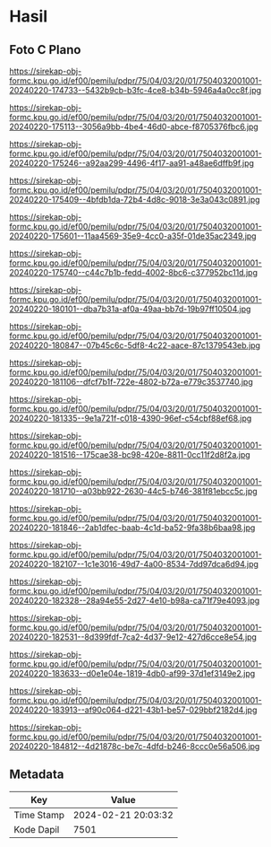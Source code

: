# Hasil

## Foto C Plano

https://sirekap-obj-formc.kpu.go.id/ef00/pemilu/pdpr/75/04/03/20/01/7504032001001-20240220-174733--5432b9cb-b3fc-4ce8-b34b-5946a4a0cc8f.jpg

https://sirekap-obj-formc.kpu.go.id/ef00/pemilu/pdpr/75/04/03/20/01/7504032001001-20240220-175113--3056a9bb-4be4-46d0-abce-f8705376fbc6.jpg

https://sirekap-obj-formc.kpu.go.id/ef00/pemilu/pdpr/75/04/03/20/01/7504032001001-20240220-175246--a92aa299-4496-4f17-aa91-a48ae6dffb9f.jpg

https://sirekap-obj-formc.kpu.go.id/ef00/pemilu/pdpr/75/04/03/20/01/7504032001001-20240220-175409--4bfdb1da-72b4-4d8c-9018-3e3a043c0891.jpg

https://sirekap-obj-formc.kpu.go.id/ef00/pemilu/pdpr/75/04/03/20/01/7504032001001-20240220-175601--11aa4569-35e9-4cc0-a35f-01de35ac2349.jpg

https://sirekap-obj-formc.kpu.go.id/ef00/pemilu/pdpr/75/04/03/20/01/7504032001001-20240220-175740--c44c7b1b-fedd-4002-8bc6-c377952bc11d.jpg

https://sirekap-obj-formc.kpu.go.id/ef00/pemilu/pdpr/75/04/03/20/01/7504032001001-20240220-180101--dba7b31a-af0a-49aa-bb7d-19b97ff10504.jpg

https://sirekap-obj-formc.kpu.go.id/ef00/pemilu/pdpr/75/04/03/20/01/7504032001001-20240220-180847--07b45c6c-5df8-4c22-aace-87c1379543eb.jpg

https://sirekap-obj-formc.kpu.go.id/ef00/pemilu/pdpr/75/04/03/20/01/7504032001001-20240220-181106--dfcf7b1f-722e-4802-b72a-e779c3537740.jpg

https://sirekap-obj-formc.kpu.go.id/ef00/pemilu/pdpr/75/04/03/20/01/7504032001001-20240220-181335--9e1a721f-c018-4390-96ef-c54cbf88ef68.jpg

https://sirekap-obj-formc.kpu.go.id/ef00/pemilu/pdpr/75/04/03/20/01/7504032001001-20240220-181516--175cae38-bc98-420e-8811-0cc11f2d8f2a.jpg

https://sirekap-obj-formc.kpu.go.id/ef00/pemilu/pdpr/75/04/03/20/01/7504032001001-20240220-181710--a03bb922-2630-44c5-b746-381f81ebcc5c.jpg

https://sirekap-obj-formc.kpu.go.id/ef00/pemilu/pdpr/75/04/03/20/01/7504032001001-20240220-181846--2ab1dfec-baab-4c1d-ba52-9fa38b6baa98.jpg

https://sirekap-obj-formc.kpu.go.id/ef00/pemilu/pdpr/75/04/03/20/01/7504032001001-20240220-182107--1c1e3016-49d7-4a00-8534-7dd97dca6d94.jpg

https://sirekap-obj-formc.kpu.go.id/ef00/pemilu/pdpr/75/04/03/20/01/7504032001001-20240220-182328--28a94e55-2d27-4e10-b98a-ca71f79e4093.jpg

https://sirekap-obj-formc.kpu.go.id/ef00/pemilu/pdpr/75/04/03/20/01/7504032001001-20240220-182531--8d399fdf-7ca2-4d37-9e12-427d6cce8e54.jpg

https://sirekap-obj-formc.kpu.go.id/ef00/pemilu/pdpr/75/04/03/20/01/7504032001001-20240220-183633--d0e1e04e-1819-4db0-af99-37d1ef3149e2.jpg

https://sirekap-obj-formc.kpu.go.id/ef00/pemilu/pdpr/75/04/03/20/01/7504032001001-20240220-183913--af90c064-d221-43b1-be57-029bbf2182d4.jpg

https://sirekap-obj-formc.kpu.go.id/ef00/pemilu/pdpr/75/04/03/20/01/7504032001001-20240220-184812--4d21878c-be7c-4dfd-b246-8ccc0e56a506.jpg


## Metadata

| Key        | Value               |
| ---------- | ------------------- |
| Time Stamp | 2024-02-21 20:03:32 |
| Kode Dapil | 7501                |



